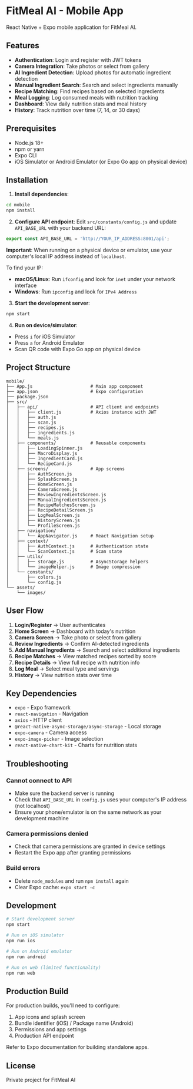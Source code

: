 # FitMeal AI - Mobile App

React Native + Expo mobile application for FitMeal AI.

## Features

- **Authentication**: Login and register with JWT tokens
- **Camera Integration**: Take photos or select from gallery
- **AI Ingredient Detection**: Upload photos for automatic ingredient detection
- **Manual Ingredient Search**: Search and select ingredients manually
- **Recipe Matching**: Find recipes based on selected ingredients
- **Meal Logging**: Log consumed meals with nutrition tracking
- **Dashboard**: View daily nutrition stats and meal history
- **History**: Track nutrition over time (7, 14, or 30 days)

## Prerequisites

- Node.js 18+
- npm or yarn
- Expo CLI
- iOS Simulator or Android Emulator (or Expo Go app on physical device)

## Installation

1. **Install dependencies**:
```bash
cd mobile
npm install
```

2. **Configure API endpoint**:
Edit `src/constants/config.js` and update `API_BASE_URL` with your backend URL:
```javascript
export const API_BASE_URL = 'http://YOUR_IP_ADDRESS:8001/api';
```

**Important**: When running on a physical device or emulator, use your computer's local IP address instead of `localhost`.

To find your IP:
- **macOS/Linux**: Run `ifconfig` and look for `inet` under your network interface
- **Windows**: Run `ipconfig` and look for `IPv4 Address`

3. **Start the development server**:
```bash
npm start
```

4. **Run on device/simulator**:
- Press `i` for iOS Simulator
- Press `a` for Android Emulator
- Scan QR code with Expo Go app on physical device

## Project Structure

```
mobile/
├── App.js                      # Main app component
├── app.json                    # Expo configuration
├── package.json
├── src/
│   ├── api/                    # API client and endpoints
│   │   ├── client.js           # Axios instance with JWT
│   │   ├── auth.js
│   │   ├── scan.js
│   │   ├── recipes.js
│   │   ├── ingredients.js
│   │   └── meals.js
│   ├── components/             # Reusable components
│   │   ├── LoadingSpinner.js
│   │   ├── MacroDisplay.js
│   │   ├── IngredientCard.js
│   │   └── RecipeCard.js
│   ├── screens/                # App screens
│   │   ├── AuthScreen.js
│   │   ├── SplashScreen.js
│   │   ├── HomeScreen.js
│   │   ├── CameraScreen.js
│   │   ├── ReviewIngredientsScreen.js
│   │   ├── ManualIngredientsScreen.js
│   │   ├── RecipeMatchesScreen.js
│   │   ├── RecipeDetailScreen.js
│   │   ├── LogMealScreen.js
│   │   ├── HistoryScreen.js
│   │   └── ProfileScreen.js
│   ├── navigation/
│   │   └── AppNavigator.js     # React Navigation setup
│   ├── context/
│   │   ├── AuthContext.js      # Authentication state
│   │   └── ScanContext.js      # Scan state
│   ├── utils/
│   │   ├── storage.js          # AsyncStorage helpers
│   │   └── imageHelper.js      # Image compression
│   └── constants/
│       ├── colors.js
│       └── config.js
└── assets/
    └── images/
```

## User Flow

1. **Login/Register** → User authenticates
2. **Home Screen** → Dashboard with today's nutrition
3. **Camera Screen** → Take photo or select from gallery
4. **Review Ingredients** → Confirm AI-detected ingredients
5. **Add Manual Ingredients** → Search and select additional ingredients
6. **Recipe Matches** → View matched recipes sorted by score
7. **Recipe Details** → View full recipe with nutrition info
8. **Log Meal** → Select meal type and servings
9. **History** → View nutrition stats over time

## Key Dependencies

- `expo` - Expo framework
- `react-navigation` - Navigation
- `axios` - HTTP client
- `@react-native-async-storage/async-storage` - Local storage
- `expo-camera` - Camera access
- `expo-image-picker` - Image selection
- `react-native-chart-kit` - Charts for nutrition stats

## Troubleshooting

### Cannot connect to API
- Make sure the backend server is running
- Check that `API_BASE_URL` in `config.js` uses your computer's IP address (not localhost)
- Ensure your phone/emulator is on the same network as your development machine

### Camera permissions denied
- Check that camera permissions are granted in device settings
- Restart the Expo app after granting permissions

### Build errors
- Delete `node_modules` and run `npm install` again
- Clear Expo cache: `expo start -c`

## Development

```bash
# Start development server
npm start

# Run on iOS simulator
npm run ios

# Run on Android emulator
npm run android

# Run on web (limited functionality)
npm run web
```

## Production Build

For production builds, you'll need to configure:
1. App icons and splash screen
2. Bundle identifier (iOS) / Package name (Android)
3. Permissions and app settings
4. Production API endpoint

Refer to Expo documentation for building standalone apps.

## License

Private project for FitMeal AI
